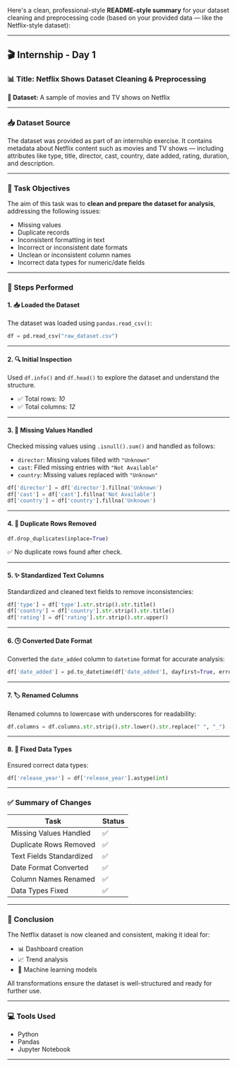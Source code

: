 Here's a clean, professional-style **README-style summary** for your dataset cleaning and preprocessing code (based on your provided data — like the Netflix-style dataset):

---

## 🎬 Internship - Day 1  
### 📊 Title: Netflix Shows Dataset Cleaning & Preprocessing  
**📁 Dataset:** A sample of movies and TV shows on Netflix  

---

### 📥 Dataset Source  
The dataset was provided as part of an internship exercise. It contains metadata about Netflix content such as movies and TV shows — including attributes like type, title, director, cast, country, date added, rating, duration, and description.

---

### 🧹 Task Objectives  
The aim of this task was to **clean and prepare the dataset for analysis**, addressing the following issues:

- Missing values  
- Duplicate records  
- Inconsistent formatting in text  
- Incorrect or inconsistent date formats  
- Unclean or inconsistent column names  
- Incorrect data types for numeric/date fields  

---

### 🔧 Steps Performed

#### 1. 📥 Loaded the Dataset  
The dataset was loaded using `pandas.read_csv()`:
```python
df = pd.read_csv("raw_dataset.csv")
```

---

#### 2. 🔍 Initial Inspection  
Used `df.info()` and `df.head()` to explore the dataset and understand the structure.  

- ✅ Total rows: *10*  
- ✅ Total columns: *12*

---

#### 3. 🚫 Missing Values Handled  
Checked missing values using `.isnull().sum()` and handled as follows:

- `director`: Missing values filled with `"Unknown"`  
- `cast`: Filled missing entries with `"Not Available"`  
- `country`: Missing values replaced with `"Unknown"`  

```python
df['director'] = df['director'].fillna('Unknown')
df['cast'] = df['cast'].fillna('Not Available')
df['country'] = df['country'].fillna('Unknown')
```

---

#### 4. 🔁 Duplicate Rows Removed  
```python
df.drop_duplicates(inplace=True)
```
✅ No duplicate rows found after check.

---

#### 5. ✨ Standardized Text Columns  
Standardized and cleaned text fields to remove inconsistencies:
```python
df['type'] = df['type'].str.strip().str.title()
df['country'] = df['country'].str.strip().str.title()
df['rating'] = df['rating'].str.strip().str.upper()
```

---

#### 6. 🕒 Converted Date Format  
Converted the `date_added` column to `datetime` format for accurate analysis:
```python
df['date_added'] = pd.to_datetime(df['date_added'], dayfirst=True, errors='coerce')
```

---

#### 7. 🏷️ Renamed Columns  
Renamed columns to lowercase with underscores for readability:
```python
df.columns = df.columns.str.strip().str.lower().str.replace(" ", "_")
```

---

#### 8. 🔢 Fixed Data Types  
Ensured correct data types:
```python
df['release_year'] = df['release_year'].astype(int)
```

---

### ✅ Summary of Changes  

| Task                        | Status   |
|-----------------------------|----------|
| Missing Values Handled      | ✅       |
| Duplicate Rows Removed      | ✅       |
| Text Fields Standardized    | ✅       |
| Date Format Converted       | ✅       |
| Column Names Renamed        | ✅       |
| Data Types Fixed            | ✅       |

---

### 📌 Conclusion  
The Netflix dataset is now cleaned and consistent, making it ideal for:

- 📊 Dashboard creation  
- 📈 Trend analysis  
- 🤖 Machine learning models  

All transformations ensure the dataset is well-structured and ready for further use.

---

### 💻 Tools Used  
- Python  
- Pandas  
- Jupyter Notebook  

---
